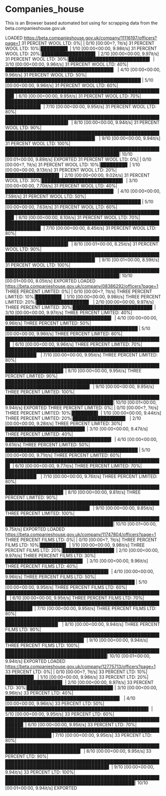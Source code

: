 # Companies_house

This is an Browser based automated bot using for scrapping data from the beta.companieshouse.gov.uk

LOADED https://beta.companieshouse.gov.uk/company/11116197/officers?page=1
31 PERCENT WOOL LTD:   0%|                                                                                                | 0/10 [00:00<?, ?it/s]
31 PERCENT WOOL LTD:  10%|████████▊                                                                               | 1/10 [00:00<00:00,  9.98it/s]
31 PERCENT WOOL LTD:  20%|█████████████████▌                                                                      | 2/10 [00:00<00:00,  9.97it/s]
31 PERCENT WOOL LTD:  30%|██████████████████████████▍                                                             | 3/10 [00:00<00:00,  9.96it/s]
31 PERCENT WOOL LTD:  40%|███████████████████████████████████▏                                                    | 4/10 [00:00<00:00,  9.96it/s]
31 PERCENT WOOL LTD:  50%|████████████████████████████████████████████                                            | 5/10 [00:00<00:00,  9.96it/s]
31 PERCENT WOOL LTD:  60%|████████████████████████████████████████████████████▊                                   | 6/10 [00:00<00:00,  9.95it/s]
31 PERCENT WOOL LTD:  70%|█████████████████████████████████████████████████████████████▌                          | 7/10 [00:00<00:00,  9.95it/s]
31 PERCENT WOOL LTD:  80%|██████████████████████████████████████████████████████████████████████▍                 | 8/10 [00:00<00:00,  9.94it/s]
31 PERCENT WOOL LTD:  90%|███████████████████████████████████████████████████████████████████████████████▏        | 9/10 [00:00<00:00,  9.94it/s]
31 PERCENT WOOL LTD: 100%|███████████████████████████████████████████████████████████████████████████████████████| 10/10 [00:01<00:00,  9.89it/s]
EXPORTED
31 PERCENT WOOL LTD:   0%|                                                                                                | 0/10 [00:00<?, ?it/s]
31 PERCENT WOOL LTD:  10%|████████▊                                                                               | 1/10 [00:00<00:00,  9.13it/s]
31 PERCENT WOOL LTD:  20%|█████████████████▌                                                                      | 2/10 [00:00<00:00,  9.02it/s]
31 PERCENT WOOL LTD:  30%|██████████████████████████▍                                                             | 3/10 [00:00<00:00,  7.70it/s]
31 PERCENT WOOL LTD:  40%|███████████████████████████████████▏                                                    | 4/10 [00:00<00:00,  7.59it/s]
31 PERCENT WOOL LTD:  50%|████████████████████████████████████████████                                            | 5/10 [00:00<00:00,  7.63it/s]
31 PERCENT WOOL LTD:  60%|████████████████████████████████████████████████████▊                                   | 6/10 [00:00<00:00,  8.10it/s]
31 PERCENT WOOL LTD:  70%|█████████████████████████████████████████████████████████████▌                          | 7/10 [00:00<00:00,  8.45it/s]
31 PERCENT WOOL LTD:  80%|██████████████████████████████████████████████████████████████████████▍                 | 8/10 [00:01<00:00,  8.25it/s]
31 PERCENT WOOL LTD:  90%|███████████████████████████████████████████████████████████████████████████████▏        | 9/10 [00:01<00:00,  8.59it/s]
31 PERCENT WOOL LTD: 100%|███████████████████████████████████████████████████████████████████████████████████████| 10/10 [00:01<00:00,  8.05it/s]
EXPORTED
LOADED https://beta.companieshouse.gov.uk/company/08386292/officers?page=1
THREE PERCENT LIMITED:   0%|                                                                                              | 0/10 [00:00<?, ?it/s]
THREE PERCENT LIMITED:  10%|████████▌                                                                             | 1/10 [00:00<00:00,  9.98it/s]
THREE PERCENT LIMITED:  20%|█████████████████▏                                                                    | 2/10 [00:00<00:00,  9.97it/s]
THREE PERCENT LIMITED:  30%|█████████████████████████▊                                                            | 3/10 [00:00<00:00,  9.97it/s]
THREE PERCENT LIMITED:  40%|██████████████████████████████████▍                                                   | 4/10 [00:00<00:00,  9.96it/s]
THREE PERCENT LIMITED:  50%|███████████████████████████████████████████                                           | 5/10 [00:00<00:00,  9.96it/s]
THREE PERCENT LIMITED:  60%|███████████████████████████████████████████████████▌                                  | 6/10 [00:00<00:00,  9.96it/s]
THREE PERCENT LIMITED:  70%|████████████████████████████████████████████████████████████▏                         | 7/10 [00:00<00:00,  9.95it/s]
THREE PERCENT LIMITED:  80%|████████████████████████████████████████████████████████████████████▊                 | 8/10 [00:00<00:00,  9.95it/s]
THREE PERCENT LIMITED:  90%|█████████████████████████████████████████████████████████████████████████████▍        | 9/10 [00:00<00:00,  9.95it/s]
THREE PERCENT LIMITED: 100%|█████████████████████████████████████████████████████████████████████████████████████| 10/10 [00:01<00:00,  9.94it/s]
EXPORTED
THREE PERCENT LIMITED:   0%|                                                                                              | 0/10 [00:00<?, ?it/s]
THREE PERCENT LIMITED:  10%|████████▌                                                                             | 1/10 [00:00<00:00,  9.44it/s]
THREE PERCENT LIMITED:  20%|█████████████████▏                                                                    | 2/10 [00:00<00:00,  9.28it/s]
THREE PERCENT LIMITED:  30%|█████████████████████████▊                                                            | 3/10 [00:00<00:00,  9.47it/s]
THREE PERCENT LIMITED:  40%|██████████████████████████████████▍                                                   | 4/10 [00:00<00:00,  9.61it/s]
THREE PERCENT LIMITED:  50%|███████████████████████████████████████████                                           | 5/10 [00:00<00:00,  9.71it/s]
THREE PERCENT LIMITED:  60%|███████████████████████████████████████████████████▌                                  | 6/10 [00:00<00:00,  9.77it/s]
THREE PERCENT LIMITED:  70%|████████████████████████████████████████████████████████████▏                         | 7/10 [00:00<00:00,  9.76it/s]
THREE PERCENT LIMITED:  80%|████████████████████████████████████████████████████████████████████▊                 | 8/10 [00:00<00:00,  9.81it/s]
THREE PERCENT LIMITED:  90%|█████████████████████████████████████████████████████████████████████████████▍        | 9/10 [00:00<00:00,  9.85it/s]
THREE PERCENT LIMITED: 100%|█████████████████████████████████████████████████████████████████████████████████████| 10/10 [00:01<00:00,  9.75it/s]
EXPORTED
LOADED https://beta.companieshouse.gov.uk/company/11747804/officers?page=1
THREE PERCENT FILMS LTD:   0%|                                                                                            | 0/10 [00:00<?, ?it/s]
THREE PERCENT FILMS LTD:  10%|████████▍                                                                           | 1/10 [00:00<00:00,  9.98it/s]
THREE PERCENT FILMS LTD:  20%|████████████████▊                                                                   | 2/10 [00:00<00:00,  9.97it/s]
THREE PERCENT FILMS LTD:  30%|█████████████████████████▏                                                          | 3/10 [00:00<00:00,  9.96it/s]
THREE PERCENT FILMS LTD:  40%|█████████████████████████████████▌                                                  | 4/10 [00:00<00:00,  9.96it/s]
THREE PERCENT FILMS LTD:  50%|██████████████████████████████████████████                                          | 5/10 [00:00<00:00,  9.95it/s]
THREE PERCENT FILMS LTD:  60%|██████████████████████████████████████████████████▍                                 | 6/10 [00:00<00:00,  9.95it/s]
THREE PERCENT FILMS LTD:  70%|██████████████████████████████████████████████████████████▊                         | 7/10 [00:00<00:00,  9.95it/s]
THREE PERCENT FILMS LTD:  80%|███████████████████████████████████████████████████████████████████▏                | 8/10 [00:00<00:00,  9.94it/s]
THREE PERCENT FILMS LTD:  90%|███████████████████████████████████████████████████████████████████████████▌        | 9/10 [00:00<00:00,  9.94it/s]
THREE PERCENT FILMS LTD: 100%|███████████████████████████████████████████████████████████████████████████████████| 10/10 [00:01<00:00,  9.94it/s]
EXPORTED
LOADED https://beta.companieshouse.gov.uk/company/12775713/officers?page=1
33 PERCENT LTD:   0%|                                                                                                     | 0/10 [00:00<?, ?it/s]
33 PERCENT LTD:  10%|█████████▎                                                                                   | 1/10 [00:00<00:00,  9.98it/s]
33 PERCENT LTD:  20%|██████████████████▌                                                                          | 2/10 [00:00<00:00,  9.97it/s]
33 PERCENT LTD:  30%|███████████████████████████▉                                                                 | 3/10 [00:00<00:00,  9.96it/s]
33 PERCENT LTD:  40%|█████████████████████████████████████▏                                                       | 4/10 [00:00<00:00,  9.96it/s]
33 PERCENT LTD:  50%|██████████████████████████████████████████████▌                                              | 5/10 [00:00<00:00,  9.95it/s]
33 PERCENT LTD:  60%|███████████████████████████████████████████████████████▊                                     | 6/10 [00:00<00:00,  9.95it/s]
33 PERCENT LTD:  70%|█████████████████████████████████████████████████████████████████                            | 7/10 [00:00<00:00,  9.95it/s]
33 PERCENT LTD:  80%|██████████████████████████████████████████████████████████████████████████▍                  | 8/10 [00:00<00:00,  9.95it/s]
33 PERCENT LTD:  90%|███████████████████████████████████████████████████████████████████████████████████▋         | 9/10 [00:00<00:00,  9.94it/s]
33 PERCENT LTD: 100%|████████████████████████████████████████████████████████████████████████████████████████████| 10/10 [00:01<00:00,  9.94it/s]
EXPORTED
